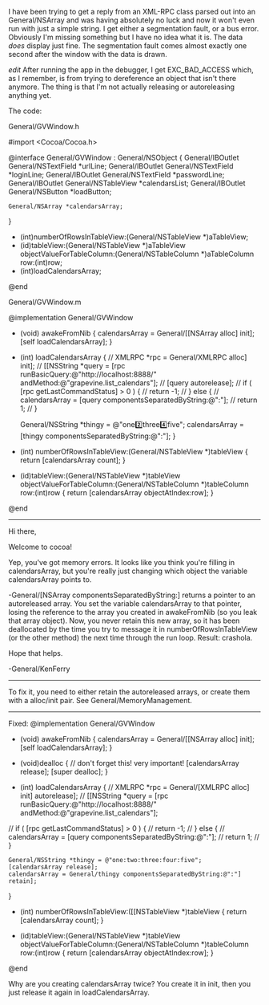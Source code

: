 I have been trying to get a reply from an XML-RPC class parsed out into an General/NSArray and was having absolutely no luck and now it won't even run with just a simple string.  I get either a segmentation fault, or a bus error.  Obviously I'm missing something but I have no idea what it is.  The data *does* display just fine.  The segmentation fault comes almost exactly one second after the window with the data is drawn.

*edit*
After running the app in the debugger, I get EXC_BAD_ACCESS which, as I remember, is from trying to dereference an object that isn't there anymore.  The thing is that I'm not actually releasing or autoreleasing anything yet.

The code:

General/GVWindow.h
    
#import <Cocoa/Cocoa.h>

@interface General/GVWindow : General/NSObject {
	General/IBOutlet General/NSTextField *urlLine;
	General/IBOutlet General/NSTextField *loginLine;
	General/IBOutlet General/NSTextField *passwordLine;
	General/IBOutlet General/NSTableView *calendarsList;
	General/IBOutlet General/NSButton *loadButton;

	General/NSArray *calendarsArray;
}

- (int)numberOfRowsInTableView:(General/NSTableView *)aTableView;
- (id)tableView:(General/NSTableView *)aTableView objectValueForTableColumn:(General/NSTableColumn *)aTableColumn row:(int)row;
- (int)loadCalendarsArray;

@end


General/GVWindow.m
    
@implementation General/GVWindow

- (void) awakeFromNib {
	calendarsArray = General/[[NSArray alloc] init];
	[self loadCalendarsArray];
}

- (int) loadCalendarsArray {
//	XMLRPC *rpc = General/XMLRPC alloc] init];
//	[[NSString *query = [rpc runBasicQuery:@"http://localhost:8888/" andMethod:@"grapevine.list_calendars"];
//	[query autorelease];
//	if ( [rpc getLastCommandStatus] > 0 ) {
//		return -1;
//	} else {
//		calendarsArray = [query componentsSeparatedByString:@":"];
//		return 1;
//	}

	General/NSString *thingy = @"one:two:three:four:five";
	calendarsArray = [thingy componentsSeparatedByString:@":"];
}

- (int) numberOfRowsInTableView:(General/NSTableView *)tableView {
	return [calendarsArray count];
}

- (id)tableView:(General/NSTableView *)tableView objectValueForTableColumn:(General/NSTableColumn *)tableColumn row:(int)row {
	return [calendarsArray objectAtIndex:row];
}

@end


----

Hi there, 

Welcome to cocoa!

Yep, you've got memory errors.  It looks like you think you're filling in calendarsArray, but you're really just changing which object the variable calendarsArray points to.

-General/[NSArray componentsSeparatedByString:] returns a pointer to an autoreleased array.  You set the variable calendarsArray to that pointer, losing the reference to the array you created in awakeFromNib (so you leak that array object).  Now, you never retain this new array, so it has been deallocated by the time you try to message it in numberOfRowsInTableView (or the other method) the next time through the run loop.  Result: crashola.

Hope that helps.

-General/KenFerry

----

To fix it, you need to either     retain the autoreleased arrays, or create them with a     alloc/init pair. See General/MemoryManagement.

----

Fixed:
    @implementation General/GVWindow

- (void) awakeFromNib {
	calendarsArray = General/[[NSArray alloc] init];
	[self loadCalendarsArray];
}

- (void)dealloc
{
	// don't forget this! very important!
	[calendarsArray release];
	[super dealloc];
}

- (int) loadCalendarsArray {
//	XMLRPC *rpc = General/[XMLRPC alloc] init] autorelease];
//	[[NSString *query = [rpc runBasicQuery:@"http://localhost:8888/" andMethod:@"grapevine.list_calendars"];

//	if ( [rpc getLastCommandStatus] > 0 ) {
//		return -1;
//	} else {
//		calendarsArray = [query componentsSeparatedByString:@":"];
//		return 1;
//	}

	General/NSString *thingy = @"one:two:three:four:five";
	[calendarsArray release];
	calendarsArray = General/thingy componentsSeparatedByString:@":"] retain];
}

- (int) numberOfRowsInTableView:([[NSTableView *)tableView {
	return [calendarsArray count];
}

- (id)tableView:(General/NSTableView *)tableView objectValueForTableColumn:(General/NSTableColumn *)tableColumn row:(int)row {
	return [calendarsArray objectAtIndex:row];
}

@end

Why are you creating calendarsArray twice? You create it in init, then you just release it again in loadCalendarsArray.